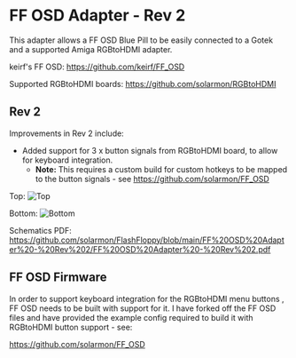 # FF OSD Adapter - Rev 2

This adapter allows a FF OSD Blue Pill to be easily connected to a Gotek and a supported Amiga RGBtoHDMI adapter.

keirf's FF OSD: https://github.com/keirf/FF_OSD

Supported RGBtoHDMI boards: https://github.com/solarmon/RGBtoHDMI

## Rev 2

Improvements in Rev 2 include:

* Added support for 3 x button signals from RGBtoHDMI board, to allow for keyboard integration.
  - **Note:** This requires a custom build for custom hotkeys to be mapped to the button signals - see https://github.com/solarmon/FF_OSD 

Top:
![Top](https://github.com/solarmon/FlashFloppy/blob/main/FF%20OSD%20Adapter%20-%20Rev%202/FF%20OSD%20Adapter%20-%20Rev%202%20-%20Top.png)

Bottom:
![Bottom](https://github.com/solarmon/FlashFloppy/blob/main/FF%20OSD%20Adapter%20-%20Rev%202/FF%20OSD%20Adapter%20-%20Rev%202%20-%20Bottom.png)

Schematics PDF: https://github.com/solarmon/FlashFloppy/blob/main/FF%20OSD%20Adapter%20-%20Rev%202/FF%20OSD%20Adapter%20-%20Rev%202.pdf

## FF OSD Firmware ##

In order to support keyboard integration for the RGBtoHDMI menu buttons , FF OSD needs to be built with support for it. I have forked off the FF OSD files and have provided the example config required to build it with RGBtoHDMI button support - see:

https://github.com/solarmon/FF_OSD

